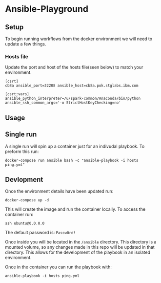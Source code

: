 # Ansible-Playground

## Setup

To begin running workflows from the docker environment we will need to update a few things.

### Hosts file

Update the port and host of the hosts file(seen below) to match your environment.

```
[csrt]
cb8a ansible_port=32208 ansible_host=cb8a.pok.stglabs.ibm.com 

[csrt:vars]
ansible_python_interpreter=/u/spark-common/Anaconda/bin/python
ansible_ssh_common_args='-o StrictHostKeyChecking=no'
```

## Usage

## Single run

A single run will spin up a container just for an indivudal playbook. To preform this run:

```
docker-compose run ansible bash -c "ansible-playbook -i hosts ping.yml"
```

## Devlopment

Once the environment details have been updated run:

```
docker-compose up -d
```

This will create the image and run the container locally. To access the container run:


```
ssh ubuntu@0.0.0.0
```

The default password is: `Passw0rd!`

Once inside you will be located in the `/ansible` directory. This directory is a mounted volume, so any changes made in this repo will be updated in that directory. This allows for the development of the playbook in an isolated environment.

Once in the container you can run the playbook with:

```
ansible-playbook -i hosts ping.yml
```

